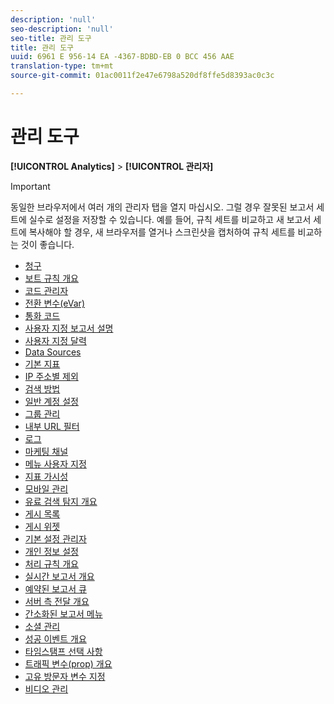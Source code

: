 ```yaml
---
description: 'null'
seo-description: 'null'
seo-title: 관리 도구
title: 관리 도구
uuid: 6961 E 956-14 EA -4367-BDBD-EB 0 BCC 456 AAE
translation-type: tm+mt
source-git-commit: 01ac0011f2e47e6798a520df8ffe5d8393ac0c3c

---
```



# 관리 도구

**[!UICONTROL Analytics]** &gt; **[!UICONTROL 관리자]**

>[!IMPORTANT]
>
>동일한 브라우저에서 여러 개의 관리자 탭을 열지 마십시오. 그럴 경우 잘못된 보고서 세트에 실수로 설정을 저장할 수 있습니다. 예를 들어, 규칙 세트를 비교하고 새 보고서 세트에 복사해야 할 경우, 새 브라우저를 열거나 스크린샷을 캡처하여 규칙 세트를 비교하는 것이 좋습니다.

+ [청구](billing-admin.md)
+ [보트 규칙 개요](bot-removal/bot-rules.md)
+ [코드 관리자](code-manager-admin.md)
+ [전환 변수(eVar)](conversion-var-admin/conversion-var-admin.md)
+ [통화 코드](currency.md)
+ [사용자 지정 보고서 설명](custom-desc-admin.md)
+ [사용자 지정 달력](custom-calendar.md)
+ [Data Sources](data-sources.md)
+ [기본 지표](default-metrics.md)
+ [IP 주소별 제외](exclude-ip.md)
+ [검색 방법](finding-methods.md)
+ [일반 계정 설정](general-acct-settings-admin.md)
+ [그룹 관리](group.md)
+ [내부 URL 필터](internal-url-filter-admin.md)
+ [로그](logs.md)
+ [마케팅 채널](marketing-channels-admin.md)
+ [메뉴 사용자 지정](customize-menus.md)
+ [지표 가시성](metric-visibility.md)
+ [모바일 관리](mobile-management.md)
+ [유료 검색 탐지 개요](paid-search-detection/paid-search-detection.md)
+ [게시 목록](publishing-list.md)
+ [게시 위젯](publishing-widgets-admin.md)
+ [기본 설정 관리자](preferences-manager.md)
+ [개인 정보 설정](privacy-settings.md)
+ [처리 규칙 개요](c-processing-rules/processing-rules.md)
+ [실시간 보고서 개요](realtime/realtime.md)
+ [예약된 보고서 큐](scheduled-reports-admin.md)
+ [서버 측 전달 개요](c-server-side-forwarding/ssf.md)
+ [간소화된 보고서 메뉴](t-simplified-menu.md)
+ [소셜 관리](social-management.md)
+ [성공 이벤트 개요](c-success-events/success-event.md)
+ [타임스탬프 선택 사항](timestamp-optional.md)
+ [트래픽 변수(prop) 개요](c-traffic-variables/traffic-var.md)
+ [고유 방문자 변수 지정](unique-visitor-variable-admin/t-unique-visitor-variable.md)
+ [비디오 관리](video-management.md)
